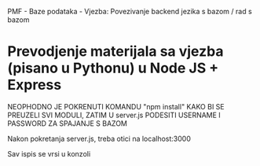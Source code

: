 PMF - Baze podataka - Vjezba: Povezivanje backend jezika s bazom / rad s bazom

# Prevodjenje materijala sa vjezba (pisano u Pythonu) u Node JS + Express

NEOPHODNO JE POKRENUTI KOMANDU "npm install" KAKO BI SE PREUZELI SVI MODULI, ZATIM U server.js PODESITI USERNAME I PASSWORD ZA SPAJANJE S BAZOM

Nakon pokretanja server.js, treba otici na localhost:3000

Sav ispis se vrsi u konzoli

